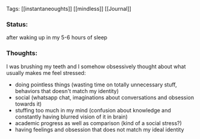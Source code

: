 
Tags: [[instantaneoughts]] [[mindless]] [[Journal]]
### Status:
after waking up in my 5-6 hours of sleep 
### Thoughts:
I was brushing my teeth and I somehow obsessively thought about what usually makes me feel stressed:
- doing pointless things (wasting time on totally unnecessary stuff, behaviors that doesn't match my identity)
- social (whatsapp chat, imaginations about conversations and obsession towards it)
- stuffing too much in my mind (confusion about knowledge and constantly having blurred vision of it in brain)
- academic progress as well as comparison (kind of a social stress?)
- having feelings and obsession that does not match my ideal identity 